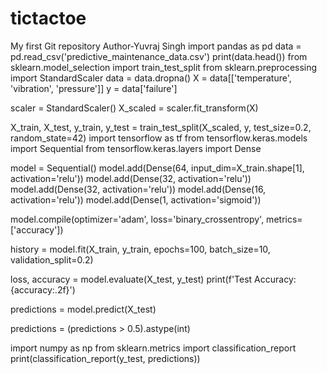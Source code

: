 # tictactoe
My first Git repository 
Author-Yuvraj Singh
import pandas as pd
data = pd.read_csv('predictive_maintenance_data.csv')
print(data.head())
from sklearn.model_selection import train_test_split
from sklearn.preprocessing import StandardScaler
data = data.dropna()
X = data[['temperature', 'vibration', 'pressure']]
y = data['failure']

scaler = StandardScaler()
X_scaled = scaler.fit_transform(X)

X_train, X_test, y_train, y_test = train_test_split(X_scaled, y, test_size=0.2, random_state=42)
import tensorflow as tf
from tensorflow.keras.models import Sequential
from tensorflow.keras.layers import Dense

model = Sequential()
model.add(Dense(64, input_dim=X_train.shape[1], activation='relu'))
model.add(Dense(32, activation='relu'))
model.add(Dense(32, activation='relu'))
model.add(Dense(16, activation='relu'))
model.add(Dense(1, activation='sigmoid'))

model.compile(optimizer='adam', loss='binary_crossentropy', metrics=['accuracy'])

history = model.fit(X_train, y_train, epochs=100, batch_size=10, validation_split=0.2)

loss, accuracy = model.evaluate(X_test, y_test)
print(f'Test Accuracy: {accuracy:.2f}')

predictions = model.predict(X_test)

predictions = (predictions > 0.5).astype(int)

import numpy as np
from sklearn.metrics import classification_report
print(classification_report(y_test, predictions))

